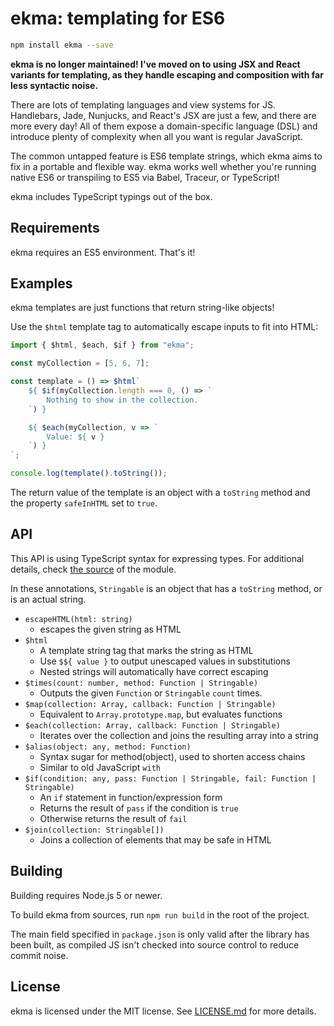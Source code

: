 # ekma: templating for ES6
```sh
npm install ekma --save
```

**ekma is no longer maintained! I've moved on to using JSX and React variants for templating, as they handle escaping and composition with far less syntactic noise.**

There are lots of templating languages and view systems for JS. Handlebars, Jade, Nunjucks, and React's JSX are just a few, and there are more every day! All of them expose a domain-specific language (DSL) and introduce plenty of complexity when all you want is regular JavaScript.

The common untapped feature is ES6 template strings, which ekma aims to fix in a portable and flexible way. ekma works well whether you're running native ES6 or transpiling to ES5 via Babel, Traceur, or TypeScript!

ekma includes TypeScript typings out of the box.

## Requirements
ekma requires an ES5 environment. That's it!

## Examples
ekma templates are just functions that return string-like objects!

Use the `$html` template tag to automatically escape inputs to fit into HTML:

```js
import { $html, $each, $if } from "ekma";

const myCollection = [5, 6, 7];

const template = () => $html`
	${ $if(myCollection.length === 0, () => `
		Nothing to show in the collection.
	`) }

	${ $each(myCollection, v => `
		Value: ${ v }
	`) }
`;

console.log(template().toString());
```

The return value of the template is an object with a `toString` method and the property `safeInHTML` set to `true`.

## API

This API is using TypeScript syntax for expressing types. For additional details, check [the source](https://github.com/LPGhatguy/ekma/blob/master/src/index.ts) of the module.

In these annotations, `Stringable` is an object that has a `toString` method, or is an actual string.

- `escapeHTML(html: string)`
	- escapes the given string as HTML
- `$html`
	- A template string tag that marks the string as HTML
	- Use `$${ value }` to output unescaped values in substitutions
	- Nested strings will automatically have correct escaping
- `$times(count: number, method: Function | Stringable)`
	- Outputs the given `Function` or `Stringable` `count` times.
- `$map(collection: Array, callback: Function | Stringable)`
	- Equivalent to `Array.prototype.map`, but evaluates functions
- `$each(collection: Array, callback: Function | Stringable)`
	- Iterates over the collection and joins the resulting array into a string
- `$alias(object: any, method: Function)`
	- Syntax sugar for method(object), used to shorten access chains
	- Similar to old JavaScript `with`
- `$if(condition: any, pass: Function | Stringable, fail: Function | Stringable)`
	- An `if` statement in function/expression form
	- Returns the result of `pass` if the condition is `true`
	- Otherwise returns the result of `fail`
- `$join(collection: Stringable[])`
	- Joins a collection of elements that may be safe in HTML

## Building
Building requires Node.js 5 or newer.

To build ekma from sources, run `npm run build` in the root of the project.

The main field specified in `package.json` is only valid after the library has been built, as compiled JS isn't checked into source control to reduce commit noise.

## License
ekma is licensed under the MIT license. See [LICENSE.md](LICENSE.md) for more details.
